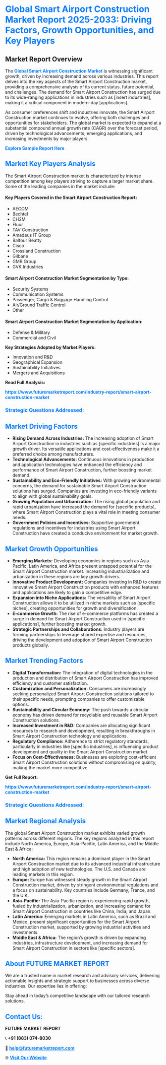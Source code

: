 <h1 style="color: #007BFF;">Global Smart Airport Construction Market Report 2025-2033: Driving Factors, Growth Opportunities, and Key Players</h1>

<section id="overview">
<h2>Market Report Overview</h2>
<p>The <a href="https://www.futuremarketreport.com/industry-report/smart-airport-construction-market" style="color: #007BFF; text-decoration: none;"><strong>Global Smart Airport Construction Market</strong></a> is witnessing significant growth, driven by increasing demand across various industries. This report delves into the key aspects of the Smart Airport Construction market, providing a comprehensive analysis of its current status, future potential, and challenges. The demand for Smart Airport Construction has surged due to its wide-ranging applications in industries such as [insert industries], making it a critical component in modern-day [applications].</p>
<p>As consumer preferences shift and industries innovate, the Smart Airport Construction market continues to evolve, offering both challenges and opportunities for stakeholders. The global market is expected to expand at a substantial compound annual growth rate (CAGR) over the forecast period, driven by technological advancements, emerging applications, and increasing investments by major players.</p>
</section>

<section id="overview">
<p><a href="https://www.futuremarketreport.com/request-sample/reportId=96795" style="color: #007BFF; text-decoration: none;"><strong>Explore Sample Report Here</strong></a></p>
</section>

<section id="key-players">
<h2 style="color: #007BFF;">Market Key Players Analysis</h2>
<p>The Smart Airport Construction market is characterized by intense competition among key players striving to capture a larger market share. Some of the leading companies in the market include:</p>
<h4>Key Players Covered in the Smart Airport Construction Report:</h4>
<ul><li>AECOM</li><li>Bechtel</li><li>CH2M</li><li>Fluor</li><li>TAV Construction</li><li>Amadeus IT Group</li><li>Balfour Beatty</li><li>Cisco</li><li>Crossland Construction</li><li>Gilbane</li><li>GMR Group</li><li>GVK Industries</li></ul>
<h4>Smart Airport Construction Market Segmentation by Type:</h4>
<ul><li>Security Systems</li><li>Communication Systems</li><li>Passenger, Cargo &amp; Baggage Handling Control</li><li>Air/Ground Traffic Control</li><li>Other</li></ul>

<h4>Smart Airport Construction Market Segmentation by Application:</h4>
<ul><li>Defense &amp; Military</li><li>Commercial and Civil</li></ul>
<p><strong>Key Strategies Adopted by Market Players:</strong></p>
<ul>
<li>Innovation and R&D</li>
<li>Geographical Expansion</li>
<li>Sustainability Initiatives</li>
<li>Mergers and Acquisitions</li>
</ul>
</section>

<section>
<p><strong>Read Full Analysis: </strong></p><a href="https://www.futuremarketreport.com/industry-report/smart-airport-construction-market" style="color: #007BFF; text-decoration: none;"><strong>https://www.futuremarketreport.com/industry-report/smart-airport-construction-market</strong></a>
<h3 style="color: #007BFF;">Strategic Questions Addressed:</h3>
</section>

<section id="driving-factors">
<h2 style="color: #007BFF;">Market Driving Factors</h2>
<ul>
<li><strong>Rising Demand Across Industries:</strong> The increasing adoption of Smart Airport Construction in industries such as [specific industries] is a major growth driver. Its versatile applications and cost-effectiveness make it a preferred choice among manufacturers.</li>
<li><strong>Technological Advancements:</strong> Continuous innovations in production and application technologies have enhanced the efficiency and performance of Smart Airport Construction, further boosting market demand.</li>
<li><strong>Sustainability and Eco-Friendly Initiatives:</strong> With growing environmental concerns, the demand for sustainable Smart Airport Construction solutions has surged. Companies are investing in eco-friendly variants to align with global sustainability goals.</li>
<li><strong>Growing Population and Urbanization:</strong> The rising global population and rapid urbanization have increased the demand for [specific products], where Smart Airport Construction plays a vital role in meeting consumer needs.</li>
<li><strong>Government Policies and Incentives:</strong> Supportive government regulations and incentives for industries using Smart Airport Construction have created a conducive environment for market growth.</li>
</ul>
</section>

<section id="growth-opportunities">
<h2 style="color: #007BFF;">Market Growth Opportunities</h2>
<ul>
<li><strong>Emerging Markets:</strong> Developing economies in regions such as Asia-Pacific, Latin America, and Africa present untapped potential for the Smart Airport Construction market. Increasing industrialization and urbanization in these regions are key growth drivers.</li>
<li><strong>Innovative Product Development:</strong> Companies investing in R&D to create innovative Smart Airport Construction products with enhanced features and applications are likely to gain a competitive edge.</li>
<li><strong>Expansion into Niche Applications:</strong> The versatility of Smart Airport Construction allows it to be utilized in niche markets such as [specific niches], creating opportunities for growth and diversification.</li>
<li><strong>E-commerce Growth:</strong> The rise of e-commerce platforms has created a surge in demand for Smart Airport Construction used in [specific applications], further boosting market growth.</li>
<li><strong>Strategic Partnerships and Collaborations:</strong> Industry players are forming partnerships to leverage shared expertise and resources, driving the development and adoption of Smart Airport Construction products globally.</li>
</ul>
</section>

<section id="trending-factors">
<h2 style="color: #007BFF;">Market Trending Factors</h2>
<ul>
<li><strong>Digital Transformation:</strong> The integration of digital technologies in the production and distribution of Smart Airport Construction has improved efficiency and customer satisfaction.</li>
<li><strong>Customization and Personalization:</strong> Consumers are increasingly seeking personalized Smart Airport Construction solutions tailored to their specific needs, prompting companies to offer customizable options.</li>
<li><strong>Sustainability and Circular Economy:</strong> The push towards a circular economy has driven demand for recyclable and reusable Smart Airport Construction solutions.</li>
<li><strong>Increased Investment in R&D:</strong> Companies are allocating significant resources to research and development, resulting in breakthroughs in Smart Airport Construction technology and applications.</li>
<li><strong>Regulatory Compliance:</strong> Adherence to strict regulatory standards, particularly in industries like [specific industries], is influencing product development and quality in the Smart Airport Construction market.</li>
<li><strong>Focus on Cost-Effectiveness:</strong> Businesses are exploring cost-efficient Smart Airport Construction solutions without compromising on quality, making the market more competitive.</li>
</ul>
</section>

<section>
<p><strong>Get Full Report: </strong></p><a href="https://www.futuremarketreport.com/industry-report/smart-airport-construction-market" style="color: #007BFF; text-decoration: none;"><strong>https://www.futuremarketreport.com/industry-report/smart-airport-construction-market</strong></a>
<h3 style="color: #007BFF;">Strategic Questions Addressed:</h3>
</section>


<section id="regional-analysis">
<h2 style="color: #007BFF;">Market Regional Analysis</h2>
<p>The global Smart Airport Construction market exhibits varied growth patterns across different regions. The key regions analyzed in this report include North America, Europe, Asia-Pacific, Latin America, and the Middle East & Africa:</p>
<ul>
<li><strong>North America:</strong> This region remains a dominant player in the Smart Airport Construction market due to its advanced industrial infrastructure and high adoption of new technologies. The U.S. and Canada are leading markets in this region.</li>
<li><strong>Europe:</strong> Europe has witnessed steady growth in the Smart Airport Construction market, driven by stringent environmental regulations and a focus on sustainability. Key countries include Germany, France, and the U.K.</li>
<li><strong>Asia-Pacific:</strong> The Asia-Pacific region is experiencing rapid growth, fueled by industrialization, urbanization, and increasing demand for Smart Airport Construction in countries like China, India, and Japan.</li>
<li><strong>Latin America:</strong> Emerging markets in Latin America, such as Brazil and Mexico, present significant opportunities for the Smart Airport Construction market, supported by growing industrial activities and investments.</li>
<li><strong>Middle East & Africa:</strong> The region’s growth is driven by expanding industries, infrastructure development, and increasing demand for Smart Airport Construction in sectors like [specific sectors].</li>
</ul>
</section>

<footer>
<h2 style="color: #007BFF;">About FUTURE MARKET REPORT</h2>
<p>We are a trusted name in market research and advisory services, delivering actionable insights and strategic support to businesses across diverse industries. Our expertise lies in offering:</p>

<p>Stay ahead in today’s competitive landscape with our tailored research solutions.</p>

<h2 style="color: #007BFF;">Contact Us:</h2>
<p><strong>FUTURE MARKET REPORT</strong></p>
<p>📞 <strong>+91 (883) 074-8030</strong></p>
<p>📧 <strong><a href="mailto:help@futuremarketreport.com" style="color: #007BFF;">help@futuremarketreport.com</a></strong></p>
<p>🌐 <strong><a href="https://www.futuremarketreport.com/" style="color: #007BFF;">Visit Our Website</a></strong></p>
</footer>
